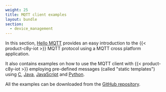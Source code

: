 ```yaml
---
weight: 25
title: MQTT client examples
layout: bundle
section:
  - device_management
---
```


In this section, [Hello MQTT](#hello-mqtt) provides an easy introduction to the {{< product-c8y-iot >}} MQTT protocol using a MQTT cross platform application.

It also contains examples on how to use the MQTT client with {{< product-c8y-iot >}} employing pre-defined messages (called "static templates") using [C](#hello-mqtt-c), [Java](#hello-mqtt-java), [JavaScript](#hello-mqtt-javascript) and [Python](#hello-mqtt-python).

All the examples can be downloaded from the [GitHub repository](https://github.com/SoftwareAG/c8y_hw_mqtt).
